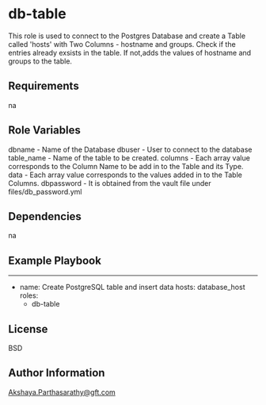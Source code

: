 db-table
=========

This role is used to connect to the Postgres Database and create a Table called 'hosts' with Two Columns - hostname and groups. 
Check if the entries already exsists in the table. If not,adds the values of hostname and groups to the table.

Requirements
------------
na

Role Variables
--------------
dbname - Name of the Database 
dbuser - User to connect to the database
table_name -  Name of the table to be created.
columns - Each array value corresponds to the Column Name to be add in to the Table and its Type.
data - Each array value corresponds to the values added in to the Table Columns.
dbpassword -  It is obtained from the vault file under files/db_password.yml

Dependencies
------------
na

Example Playbook
----------------

---
- name: Create PostgreSQL table and insert data
  hosts: database_host
  roles:
    - db-table

License
-------
BSD

Author Information
------------------
Akshaya.Parthasarathy@gft.com
